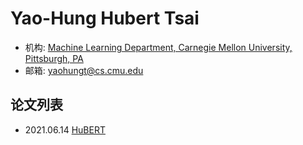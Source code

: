 # Yao-Hung Hubert Tsai

- 机构: [Machine Learning Department, Carnegie Mellon University, Pittsburgh, PA](../Institutions/CMU.md)
- 邮箱: yaohungt@cs.cmu.edu

## 论文列表

- 2021.06.14 [HuBERT](../Models/Speech_Representaion/2021.06.14_HuBERT.md)
